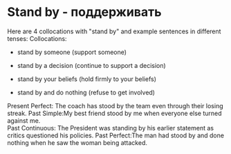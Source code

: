 # Stand by - поддерживать

Here are 4 collocations with "stand by" and example sentences in different tenses:
Collocations:

- stand by someone (support someone)

- stand by a decision (continue to support a decision)

- stand by your beliefs (hold firmly to your beliefs)

- stand by and do nothing (refuse to get involved)

Present Perfect: The coach has stood by the team even through their losing streak.
Past Simple:My best friend stood by me when everyone else turned against me.  
Past Continuous: The President was standing by his earlier statement as critics questioned his policies.
Past Perfect:The man had stood by and done nothing when he saw the woman being attacked.
